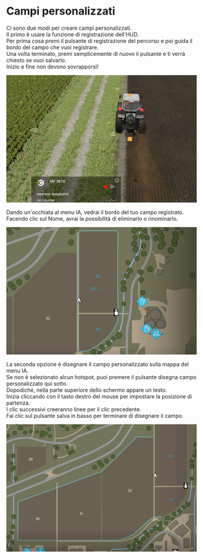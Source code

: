 # Campi personalizzati
  
Ci sono due modi per creare campi personalizzati.  
Il primo è usare la funzione di registrazione dell'HUD.  
Per prima cosa premi il pulsante di registrazione del percorso e poi guida il bordo del campo che vuoi registrare.  
Una volta terminato, premi semplicemente di nuovo il pulsante e ti verrà chiesto se vuoi salvarlo.  
Inizio e fine non devono sovrapporsi!  


![Image](../assets/images/recordcustomhelp_0_0_765_510.png)

  
Dando un'occhiata al menu IA, vedrai il bordo del tuo campo registrato.  
Facendo clic sul Nome, avrai la possibilità di eliminarlo o rinominarlo.  


![Image](../assets/images/donecustomhelp_0_0_765_510.png)

  
La seconda opzione è disegnare il campo personalizzato sulla mappa del menu IA.  
Se non è selezionato alcun hotspot, puoi premere il pulsante disegna campo personalizzato qui sotto.  
Dopodiché, nella parte superiore dello schermo appare un testo.  
Inizia cliccando con il tasto destro del mouse per impostare la posizione di partenza.  
I clic successivi creeranno linee per il clic precedente.  
Fai clic sul pulsante salva in basso per terminare di disegnare il campo.  


![Image](../assets/images/drawcustomhelp_0_0_765_510.png)


